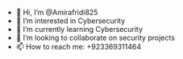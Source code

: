 - 👋 Hi, I’m @Amirafridi825
- 👀 I’m interested in Cybersecurity 
- 🌱 I’m currently learning Cybersecurity 
- 💞️ I’m looking to collaborate on security projects 
- 📫 How to reach me: +923369311464

<!---
Amirafridi825/Amirafridi825 is a ✨ special ✨ repository because its `README.md` (this file) appears on your GitHub profile.
You can click the Preview link to take a look at your changes.
--->
